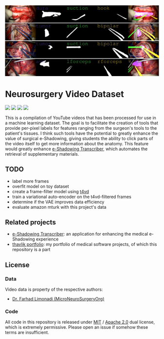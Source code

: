 ![](./images/output.gif)
# Neurosurgery Video Dataset
[<img src="https://img.shields.io/badge/maintenance%20status-actively%20developed-brightgreen">](https://github.com/thavlik/neurosurgery-video-dataset)
[<img src="https://img.shields.io/badge/License-Apache_2.0-orange.svg">](./LICENSE-Apache)
[<img src="https://img.shields.io/badge/License-MIT-lightblue.svg">](./LICENSE-MIT)
[<img src="https://img.shields.io/badge/Language-python-FFD43B.svg">](https://www.python.org/)

This is a compilation of YouTube videos that has been processed for use in a machine learning dataset. The goal is to facilitate the creation of tools that provide per-pixel labels for features ranging from the surgeon's tools to the patient's tissues. I think such tools have the potential to greatly enhance the value of surgical e-Shadowing, giving students the ability to click parts of the video itself to get more information about the anatomy. This feature would greatly enhance [e-Shadowing Transcriber](https://github.com/thavlik/transcriber), which automates the retrieval of supplementary materials.

## TODO
- label more frames
- overfit model on toy dataset
- create a frame-filter model using [t4vd](https://github.com/thavlik/t4vd)
- train a variational auto-encoder on the t4vd-filtered frames
- determine if the VAE improves data efficiency
- evaluate amazon mturk with this project's data

## Related projects
- [e-Shadowing Transcriber](https://github.com/thavlik/transcriber): an application for enhancing the medical e-Shadowing experience
- [thavlik portfolio](https://github.com/thavlik/machine-learning-portfolio): my portfolio of medical software projects, of which this repository is a part

## License
### Data
Video data is property of the respective authors:
- [Dr. Farhad Limonadi (MicroNeuroSurgeryOrg)](https://www.youtube.com/@MicroNeuroSurgeryOrg/)

### Code
All code in this repository is released under [MIT](LICENSE-MIT) / [Apache 2.0](LICENSE-Apache) dual license, which is extremely permissive. Please open an issue if somehow these terms are insufficient.
